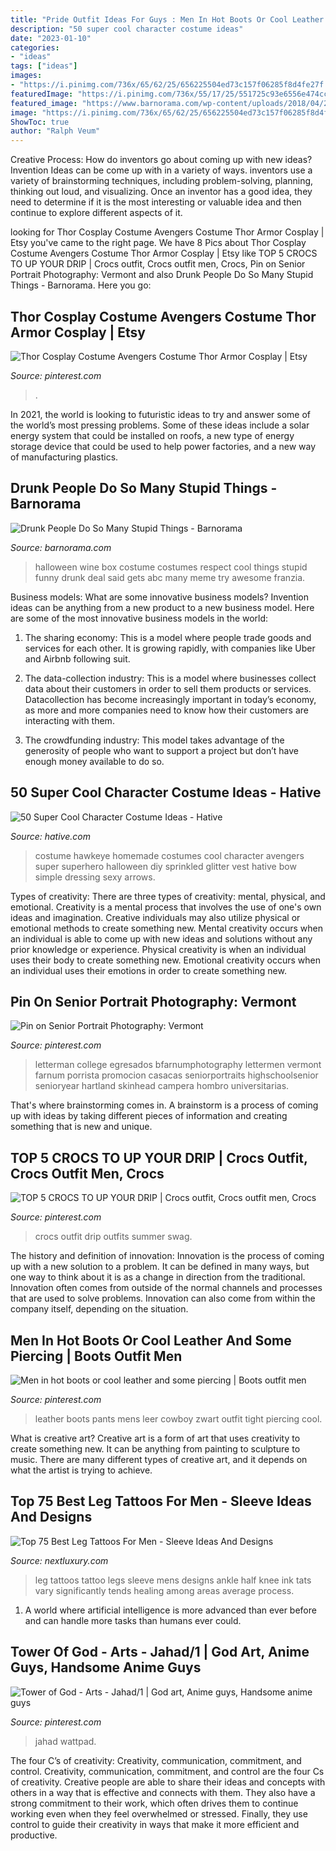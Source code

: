 ```yaml
---
title: "Pride Outfit Ideas For Guys : Men In Hot Boots Or Cool Leather And Some Piercing"
description: "50 super cool character costume ideas"
date: "2023-01-10"
categories:
- "ideas"
tags: ["ideas"]
images:
- "https://i.pinimg.com/736x/65/62/25/656225504ed73c157f06285f8d4fe27f.jpg"
featuredImage: "https://i.pinimg.com/736x/55/17/25/551725c93e6556e474cc267b9bad18a5.jpg"
featured_image: "https://www.barnorama.com/wp-content/uploads/2018/04/23-drunk_people_do_so_many_stupid_things.jpg"
image: "https://i.pinimg.com/736x/65/62/25/656225504ed73c157f06285f8d4fe27f.jpg"
ShowToc: true
author: "Ralph Veum"
---
```



Creative Process: How do inventors go about coming up with new ideas?
Invention Ideas can be come up with in a variety of ways. inventors use a variety of brainstorming techniques, including problem-solving, planning, thinking out loud, and visualizing. Once an inventor has a good idea, they need to determine if it is the most interesting or valuable idea and then continue to explore different aspects of it.

	

		
looking for Thor Cosplay Costume Avengers Costume Thor Armor Cosplay | Etsy you've came to the right page. We have 8 Pics about Thor Cosplay Costume Avengers Costume Thor Armor Cosplay | Etsy like TOP 5 CROCS TO UP YOUR DRIP | Crocs outfit, Crocs outfit men, Crocs, Pin on Senior Portrait Photography: Vermont and also Drunk People Do So Many Stupid Things - Barnorama. Here you go:
		
    
## Thor Cosplay Costume Avengers Costume Thor Armor Cosplay | Etsy

<img loading=lazy src="https://i.pinimg.com/736x/65/62/25/656225504ed73c157f06285f8d4fe27f.jpg" onerror="this.onerror=null;this.src='https://tse3.mm.bing.net/th?id=OIP.ZN4o_H1hFrQBnKTstY2IqQHaN4&amp;pid=15.1';" alt="Thor Cosplay Costume Avengers Costume Thor Armor Cosplay | Etsy">

_Source: pinterest.com_

>. 

	

In 2021, the world is looking to futuristic ideas to try and answer some of the world’s most pressing problems. Some of these ideas include a solar energy system that could be installed on roofs, a new type of energy storage device that could be used to help power factories, and a new way of manufacturing plastics.

    
## Drunk People Do So Many Stupid Things - Barnorama

<img loading=lazy src="https://www.barnorama.com/wp-content/uploads/2018/04/23-drunk_people_do_so_many_stupid_things.jpg" onerror="this.onerror=null;this.src='https://tse1.mm.bing.net/th?id=OIP.aupGjecuH6wv5J0RMPtxQQAAAA&amp;pid=15.1';" alt="Drunk People Do So Many Stupid Things - Barnorama">

_Source: barnorama.com_

>halloween wine box costume costumes respect cool things stupid funny drunk deal said gets abc many meme try awesome franzia. 

	

Business models: What are some innovative business models?
Invention ideas can be anything from a new product to a new business model. Here are some of the most innovative business models in the world:
1. The sharing economy: This is a model where people trade goods and services for each other. It is growing rapidly, with companies like Uber and Airbnb following suit.

2. The data-collection industry: This is a model where businesses collect data about their customers in order to sell them products or services. Datacollection has become increasingly important in today’s economy, as more and more companies need to know how their customers are interacting with them.

3. The crowdfunding industry: This model takes advantage of the generosity of people who want to support a project but don’t have enough money available to do so.

    
## 50 Super Cool Character Costume Ideas - Hative

<img loading=lazy src="https://hative.com/wp-content/uploads/2014/10/super-cool-costume-ideas/10-homemade-hawkeye-costume.jpg" onerror="this.onerror=null;this.src='https://tse3.mm.bing.net/th?id=OIP.qDukFPy1sEzK_sTSee0YMwHaLG&amp;pid=15.1';" alt="50 Super Cool Character Costume Ideas - Hative">

_Source: hative.com_

>costume hawkeye homemade costumes cool character avengers super superhero halloween diy sprinkled glitter vest hative bow simple dressing sexy arrows. 

	

Types of creativity: There are three types of creativity: mental, physical, and emotional.
Creativity is a mental process that involves the use of one's own ideas and imagination. Creative individuals may also utilize physical or emotional methods to create something new. Mental creativity occurs when an individual is able to come up with new ideas and solutions without any prior knowledge or experience. Physical creativity is when an individual uses their body to create something new. Emotional creativity occurs when an individual uses their emotions in order to create something new.

    
## Pin On Senior Portrait Photography: Vermont

<img loading=lazy src="https://i.pinimg.com/736x/aa/a9/d4/aaa9d45d7277c23b596ca238994f7ac8.jpg" onerror="this.onerror=null;this.src='https://tse4.mm.bing.net/th?id=OIP.sac6ibebzKI87638qcd6awHaLG&amp;pid=15.1';" alt="Pin on Senior Portrait Photography: Vermont">

_Source: pinterest.com_

>letterman college egresados bfarnumphotography lettermen vermont farnum porrista promocion casacas seniorportraits highschoolsenior senioryear hartland skinhead campera hombro universitarias. 

	

That's where brainstorming comes in. A brainstorm is a process of coming up with ideas by taking different pieces of information and creating something that is new and unique.

    
## TOP 5 CROCS TO UP YOUR DRIP | Crocs Outfit, Crocs Outfit Men, Crocs

<img loading=lazy src="https://i.pinimg.com/736x/55/17/25/551725c93e6556e474cc267b9bad18a5.jpg" onerror="this.onerror=null;this.src='https://tse1.mm.bing.net/th?id=OIP.eFwvk4uvQkIdJ1cb5vHyvAHaLG&amp;pid=15.1';" alt="TOP 5 CROCS TO UP YOUR DRIP | Crocs outfit, Crocs outfit men, Crocs">

_Source: pinterest.com_

>crocs outfit drip outfits summer swag. 

	

The history and definition of innovation:
Innovation is the process of coming up with a new solution to a problem. It can be defined in many ways, but one way to think about it is as a change in direction from the traditional. Innovation often comes from outside of the normal channels and processes that are used to solve problems. Innovation can also come from within the company itself, depending on the situation.

    
## Men In Hot Boots Or Cool Leather And Some Piercing | Boots Outfit Men

<img loading=lazy src="https://i.pinimg.com/736x/40/78/5a/40785a8f25a7939498b70925b3512919.jpg" onerror="this.onerror=null;this.src='https://tse1.mm.bing.net/th?id=OIP.VUAhaxjxgn-fJjt42d2gNwHaN7&amp;pid=15.1';" alt="Men in hot boots or cool leather and some piercing | Boots outfit men">

_Source: pinterest.com_

>leather boots pants mens leer cowboy zwart outfit tight piercing cool. 

	

What is creative art?
Creative art is a form of art that uses creativity to create something new. It can be anything from painting to sculpture to music. There are many different types of creative art, and it depends on what the artist is trying to achieve.

    
## Top 75 Best Leg Tattoos For Men - Sleeve Ideas And Designs

<img loading=lazy src="http://nextluxury.com/wp-content/uploads/legs-tattoo.jpg" onerror="this.onerror=null;this.src='https://tse2.mm.bing.net/th?id=OIP.o8pD9iTeQbESAObfIYG6zwAAAA&amp;pid=15.1';" alt="Top 75 Best Leg Tattoos For Men - Sleeve Ideas And Designs">

_Source: nextluxury.com_

>leg tattoos tattoo legs sleeve mens designs ankle half knee ink tats vary significantly tends healing among areas average process. 

	

1. A world where artificial intelligence is more advanced than ever before and can handle more tasks than humans ever could. 

    
## Tower Of God - Arts - Jahad/1 | God Art, Anime Guys, Handsome Anime Guys

<img loading=lazy src="https://i.pinimg.com/736x/68/20/5c/68205c18cd8de75e8be84ea064cf06b2.jpg" onerror="this.onerror=null;this.src='https://tse1.mm.bing.net/th?id=OIP.1_xzjBkObD5aKPK6IUt-TgHaLr&amp;pid=15.1';" alt="Tower of God - Arts - Jahad/1 | God art, Anime guys, Handsome anime guys">

_Source: pinterest.com_

>jahad wattpad. 

	

The four C’s of creativity: Creativity, communication, commitment, and control.
Creativity, communication, commitment, and control are the four Cs of creativity. Creative people are able to share their ideas and concepts with others in a way that is effective and connects with them. They also have a strong commitment to their work, which often drives them to continue working even when they feel overwhelmed or stressed. Finally, they use control to guide their creativity in ways that make it more efficient and productive.

